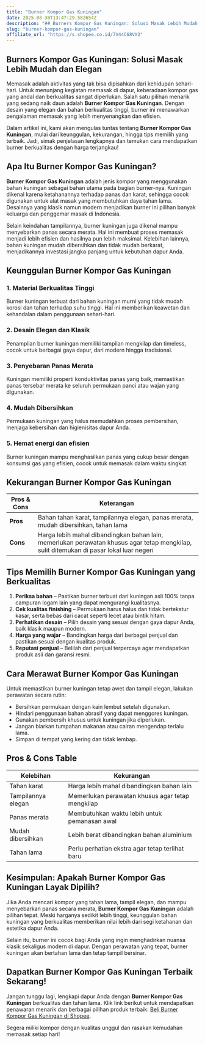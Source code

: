 ```yaml
---
title: "Burner Kompor Gas Kuningan"
date: 2025-08-30T13:47:29.582654Z
description: "## Burners Kompor Gas Kuningan: Solusi Masak Lebih Mudah dan Elegan..."
slug: "burner-kompor-gas-kuningan"
affiliate_url: "https://s.shopee.co.id/7V44C68VX2"
---
```

## Burners Kompor Gas Kuningan: Solusi Masak Lebih Mudah dan Elegan

Memasak adalah aktivitas yang tak bisa dipisahkan dari kehidupan sehari-hari. Untuk menunjang kegiatan memasak di dapur, keberadaan kompor gas yang andal dan berkualitas sangat diperlukan. Salah satu pilihan menarik yang sedang naik daun adalah **Burner Kompor Gas Kuningan**. Dengan desain yang elegan dan bahan berkualitas tinggi, burner ini menawarkan pengalaman memasak yang lebih menyenangkan dan efisien.

Dalam artikel ini, kami akan mengulas tuntas tentang **Burner Kompor Gas Kuningan**, mulai dari keunggulan, kekurangan, hingga tips memilih yang terbaik. Jadi, simak penjelasan lengkapnya dan temukan cara mendapatkan burner berkualitas dengan harga terjangkau!

## Apa Itu Burner Kompor Gas Kuningan?

**Burner Kompor Gas Kuningan** adalah jenis kompor yang menggunakan bahan kuningan sebagai bahan utama pada bagian burner-nya. Kuningan dikenal karena ketahanannya terhadap panas dan karat, sehingga cocok digunakan untuk alat masak yang membutuhkan daya tahan lama. Desainnya yang klasik namun modern menjadikan burner ini pilihan banyak keluarga dan penggemar masak di Indonesia.

Selain keindahan tampilannya, burner kuningan juga dikenal mampu menyebarkan panas secara merata. Hal ini membuat proses memasak menjadi lebih efisien dan hasilnya pun lebih maksimal. Kelebihan lainnya, bahan kuningan mudah dibersihkan dan tidak mudah berkarat, menjadikannya investasi jangka panjang untuk kebutuhan dapur Anda.

## Keunggulan Burner Kompor Gas Kuningan

### 1. Material Berkualitas Tinggi

Burner kuningan terbuat dari bahan kuningan murni yang tidak mudah korosi dan tahan terhadap suhu tinggi. Hal ini memberikan keawetan dan kehandalan dalam penggunaan sehari-hari.

### 2. Desain Elegan dan Klasik

Penampilan burner kuningan memiliki tampilan mengkilap dan timeless, cocok untuk berbagai gaya dapur, dari modern hingga tradisional.

### 3. Penyebaran Panas Merata

Kuningan memiliki properti konduktivitas panas yang baik, memastikan panas tersebar merata ke seluruh permukaan panci atau wajan yang digunakan.

### 4. Mudah Dibersihkan

Permukaan kuningan yang halus memudahkan proses pembersihan, menjaga kebersihan dan higienisitas dapur Anda.

### 5. Hemat energi dan efisien

Burner kuningan mampu menghasilkan panas yang cukup besar dengan konsumsi gas yang efisien, cocok untuk memasak dalam waktu singkat.

## Kekurangan Burner Kompor Gas Kuningan

| **Pros & Cons** | **Keterangan** |
|------------------|----------------|
| **Pros** | Bahan tahan karat, tampilannya elegan, panas merata, mudah dibersihkan, tahan lama |
| **Cons** | Harga lebih mahal dibandingkan bahan lain, memerlukan perawatan khusus agar tetap mengkilap, sulit ditemukan di pasar lokal luar negeri |

## Tips Memilih Burner Kompor Gas Kuningan yang Berkualitas

1. **Periksa bahan** – Pastikan burner terbuat dari kuningan asli 100% tanpa campuran logam lain yang dapat mengurangi kualitasnya.
2. **Cek kualitas finishing** – Permukaan harus halus dan tidak bertekstur kasar, serta bebas dari cacat seperti lecet atau bintik hitam.
3. **Perhatikan desain** – Pilih desain yang sesuai dengan gaya dapur Anda, baik klasik maupun modern.
4. **Harga yang wajar** – Bandingkan harga dari berbagai penjual dan pastikan sesuai dengan kualitas produk.
5. **Reputasi penjual** – Belilah dari penjual terpercaya agar mendapatkan produk asli dan garansi resmi.

## Cara Merawat Burner Kompor Gas Kuningan

Untuk memastikan burner kuningan tetap awet dan tampil elegan, lakukan perawatan secara rutin:

- Bersihkan permukaan dengan kain lembut setelah digunakan.
- Hindari penggunaan bahan abrasif yang dapat menggores kuningan.
- Gunakan pembersih khusus untuk kuningan jika diperlukan.
- Jangan biarkan tumpahan makanan atau cairan mengendap terlalu lama.
- Simpan di tempat yang kering dan tidak lembap.

## Pros & Cons Table

| **Kelebihan** | **Kekurangan** |
|--------------|----------------|
| Tahan karat | Harga lebih mahal dibandingkan bahan lain |
| Tampilannya elegan | Memerlukan perawatan khusus agar tetap mengkilap |
| Panas merata | Membutuhkan waktu lebih untuk pemanasan awal |
| Mudah dibersihkan | Lebih berat dibandingkan bahan aluminium |
| Tahan lama | Perlu perhatian ekstra agar tetap terlihat baru |

## Kesimpulan: Apakah Burner Kompor Gas Kuningan Layak Dipilih?

Jika Anda mencari kompor yang tahan lama, tampil elegan, dan mampu menyebarkan panas secara merata, **Burner Kompor Gas Kuningan** adalah pilihan tepat. Meski harganya sedikit lebih tinggi, keunggulan bahan kuningan yang berkualitas memberikan nilai lebih dari segi ketahanan dan estetika dapur Anda.

Selain itu, burner ini cocok bagi Anda yang ingin menghadirkan nuansa klasik sekaligus modern di dapur. Dengan perawatan yang tepat, burner kuningan akan bertahan lama dan tetap tampil bersinar.

## Dapatkan Burner Kompor Gas Kuningan Terbaik Sekarang!

Jangan tunggu lagi, lengkapi dapur Anda dengan **Burner Kompor Gas Kuningan** berkualitas dan tahan lama. Klik link berikut untuk mendapatkan penawaran menarik dan berbagai pilihan produk terbaik: [Beli Burner Kompor Gas Kuningan di Shopee](https://s.shopee.co.id/7V44C68VX2).

Segera miliki kompor dengan kualitas unggul dan rasakan kemudahan memasak setiap hari!